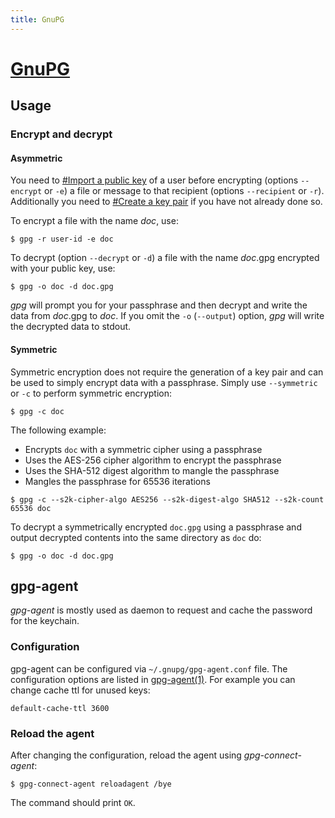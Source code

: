 ```yaml
---
title: GnuPG
---
```

# [GnuPG](https://wiki.archlinux.org/index.php/GnuPG)

## Usage
### Encrypt and decrypt

#### Asymmetric

You need to [\#Import a public key](https://wiki.archlinux.org/index.php/GnuPG#Import_a_public_key) of a user before encrypting (options `--encrypt` or `-e`) a file or message to that recipient (options `--recipient` or `-r`). Additionally you need to [\#Create a key pair](https://wiki.archlinux.org/index.php/GnuPG#Create_a_key_pair) if you have not already done so.

To encrypt a file with the name _doc_, use:

```
$ gpg -r user-id -e doc
```

To decrypt (option `--decrypt` or `-d`) a file with the name _doc_.gpg encrypted with your public key, use:

```
$ gpg -o doc -d doc.gpg
```

_gpg_ will prompt you for your passphrase and then decrypt and write the data from _doc_.gpg to _doc_. If you omit the `-o` (`--output`) option, _gpg_ will write the decrypted data to stdout.

#### Symmetric

Symmetric encryption does not require the generation of a key pair and can be used to simply encrypt data with a passphrase. Simply use `--symmetric` or `-c` to perform symmetric encryption:

```
$ gpg -c doc
```

The following example:

* Encrypts `doc` with a symmetric cipher using a passphrase
* Uses the AES-256 cipher algorithm to encrypt the passphrase
* Uses the SHA-512 digest algorithm to mangle the passphrase
* Mangles the passphrase for 65536 iterations

```
$ gpg -c --s2k-cipher-algo AES256 --s2k-digest-algo SHA512 --s2k-count 65536 doc
```

To decrypt a symmetrically encrypted `doc.gpg` using a passphrase and output decrypted contents into the same directory as `doc` do:

```
$ gpg -o doc -d doc.gpg
```

## gpg-agent

_gpg-agent_ is mostly used as daemon to request and cache the password for the keychain.

### Configuration

gpg-agent can be configured via `~/.gnupg/gpg-agent.conf` file. The configuration options are listed in [gpg-agent(1)](https://jlk.fjfi.cvut.cz/arch/manpages/man/gpg-agent.1). For example you can change cache ttl for unused keys:

```
default-cache-ttl 3600
```

### Reload the agent

After changing the configuration, reload the agent using _gpg-connect-agent_:

```
$ gpg-connect-agent reloadagent /bye
```

The command should print `OK`.
